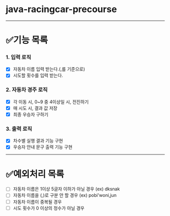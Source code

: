 # java-racingcar-precourse

---

# ✅기능 목록

### 1. 입력 로직

- [x] 자동차 이름 입력 받는다.(,를 기준으로)
- [x] 시도할 횟수를 입력 받는다.

### 2. 자동차 경주 로직

- [x] 각 이동 시, 0~9 중 4이상일 시, 전진하기
- [x] 매 시도 시, 결과 값 저장
- [x] 최종 우승자 구하기

### 3. 출력 로직

- [x] 차수별 실행 결과 기능 구현
- [x] 우승자 안내 문구 출력 기능 구현

----

# ✅예외처리 목록

- [ ] 자동차 이름은 1이상 5글자 이하가 아닐 경우 (ex) dksnak
- [ ] 자동차 이름을 (,)로 구분 안 할 경우 (ex) pobi'woni,jun 
- [ ] 자동차 이름이 중복될 경우
- [ ] 시도 횟수가 0 이상의 정수가 아닐 경우